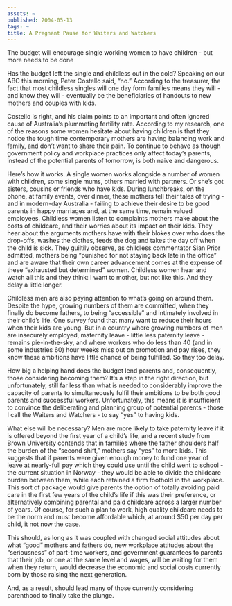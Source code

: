 ```yaml
---
assets: ~
published: 2004-05-13
tags: ~
title: A Pregnant Pause for Waiters and Watchers
---
```

The budget will encourage single working women to have children - but
more needs to be done

Has the budget left the single and childless out in the cold? Speaking
on our ABC this morning, Peter Costello said, “no.” According to the
treasurer, the fact that most childless singles will one day form
families means they will - and know they will - eventually be the
beneficiaries of handouts to new mothers and couples with kids.

Costello is right, and his claim points to an important and often
ignored cause of Australia’s plummeting fertility rate. According to my
research, one of the reasons some women hesitate about having children
is that they notice the tough time contemporary mothers are having
balancing work and family, and don’t want to share their pain. To
continue to behave as though government policy and workplace practices
only affect today’s parents, instead of the potential parents of
tomorrow, is both naive and dangerous.

Here’s how it works. A single women works alongside a number of women
with children, some single mums, others married with partners. Or she’s
got sisters, cousins or friends who have kids. During lunchbreaks, on
the phone, at family events, over dinner, these mothers tell their tales
of trying - and in modern-day Australia - failing to achieve their
desire to be good parents in happy marriages and, at the same time,
remain valued employees. Childless women listen to complaints mothers
make about the costs of childcare, and their worries about its impact on
their kids. They hear about the arguments mothers have with their blokes
over who does the drop-offs, washes the clothes, feeds the dog and takes
the day off when the child is sick. They guiltily observe, as childless
commentator Sian Prior admitted, mothers being “punished for not staying
back late in the office” and are aware that their own career advancement
comes at the expense of these “exhausted but determined” women.
Childless women hear and watch all this and they think: I want to
mother, but not like this. And they delay a little longer.

Childless men are also paying attention to what’s going on around them.
Despite the hype, growing numbers of them are committed, when they
finally do become fathers, to being “accessible” and intimately involved
in their child’s life. One survey found that many want to reduce their
hours when their kids are young. But in a country where growing numbers
of men are insecurely employed, maternity leave - little less paternity
leave - remains pie-in-the-sky, and where workers who do less than 40
(and in some industries 60) hour weeks miss out on promotion and pay
rises, they know these ambitions have little chance of being fulfilled.
So they too delay.

How big a helping hand does the budget lend parents and, consequently,
those considering becoming them? It’s a step in the right direction, but
unfortunately, still far less than what is needed to considerably
improve the capacity of parents to simultaneously fulfil their ambitions
to be both good parents and successful workers. Unfortunately, this
means it is insufficient to convince the deliberating and planning group
of potential parents - those I call the Waiters and Watchers - to say
“yes” to having kids.

What else will be necessary? Men are more likely to take paternity leave
if it is offered beyond the first year of a child’s life, and a recent
study from Brown University contends that in families where the father
shoulders half the burden of the “second shift,” mothers say “yes” to
more kids. This suggests that if parents were given enough money to fund
one year of leave at nearly-full pay which they could use until the
child went to school - the current situation in Norway - they would be
able to divide the childcare burden between them, while each retained a
firm foothold in the workplace. This sort of package would give parents
the option of totally avoiding paid care in the first few years of the
child’s life if this was their preference, or alternatively combining
parental and paid childcare across a larger number of years. Of course,
for such a plan to work, high quality childcare needs to be the norm and
must become affordable which, at around $50 per day per child, it not
now the case.

This should, as long as it was coupled with changed social attitudes
about what “good” mothers and fathers do, new workplace attitudes about
the “seriousness” of part-time workers, and government guarantees to
parents that their job, or one at the same level and wages, will be
waiting for them when they return, would decrease the economic and
social costs currently born by those raising the next generation.

And, as a result, should lead many of those currently considering
parenthood to finally take the plunge.